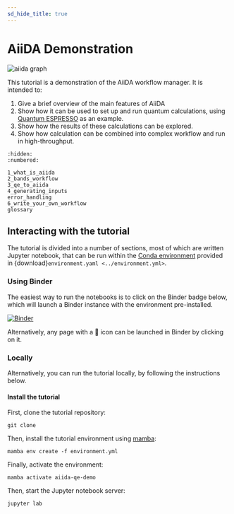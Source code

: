 ```yaml
---
sd_hide_title: true
---
```


# AiiDA Demonstration

![aiida graph](_static/aiida/common_workflow_calculator_plus_sponsors.png)

This tutorial is a demonstration of the AiiDA workflow manager.
It is intended to:

1. Give a brief overview of the main features of AiiDA
2. Show how it can be used to set up and run quantum calculations, using [Quantum ESPRESSO](https://www.quantum-espresso.org/) as an example.
3. Show how the results of these calculations can be explored.
4. Show how calculation can be combined into complex workflow and run in high-throughput.

```{toctree}
:hidden:
:numbered:

1_what_is_aiida
2_bands_workflow
3_qe_to_aiida
4_generating_inputs
error_handling
6_write_your_own_workflow
glossary
```

## Interacting with the tutorial

The tutorial is divided into a number of sections, most of which are written Jupyter notebook, that can be run within the [Conda environment](https://docs.conda.io/projects/conda/en/latest/user-guide/tasks/manage-environments.html) provided in {download}`environment.yaml <../environment.yml>`.

### Using Binder

The easiest way to run the notebooks is to click on the Binder badge below, which will launch a Binder instance with the environment pre-installed.

[![Binder](https://mybinder.org/badge_logo.svg)](https://mybinder.org/v2/gh/chrisjsewell/aiida-qe-demo/main?labpath=tutorial)

Alternatively, any page with a 🚀 icon can be launched in Binder by clicking on it.

### Locally

Alternatively, you can run the tutorial locally, by following the instructions below.

#### Install the tutorial

First, clone the tutorial repository:

    git clone

Then, install the tutorial environment using [mamba](https://mamba.readthedocs.io):

    mamba env create -f environment.yml

Finally, activate the environment:

    mamba activate aiida-qe-demo

Then, start the Jupyter notebook server:

    jupyter lab
